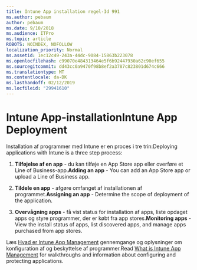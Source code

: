 ```yaml
---
title: Intune App installation regel-Id 991
ms.author: pebaum
author: pebaum
ms.date: 9/10/2018
ms.audience: ITPro
ms.topic: article
ROBOTS: NOINDEX, NOFOLLOW
localization_priority: Normal
ms.assetid: 1ec12c49-243a-44dc-9084-15863b223078
ms.openlocfilehash: c99070e484313464e5f6b92447930a62c90ef655
ms.sourcegitcommit: dd43cc0a9470f98b8ef2a3787c823801d674c666
ms.translationtype: MT
ms.contentlocale: da-DK
ms.lasthandoff: 02/12/2019
ms.locfileid: "29941610"
---
```

# <a name="intune-app-deployment"></a><span data-ttu-id="eaa69-102">Intune App-installation</span><span class="sxs-lookup"><span data-stu-id="eaa69-102">Intune App Deployment</span></span>

<span data-ttu-id="eaa69-103">Installation af programmer med Intune er en proces i tre trin:</span><span class="sxs-lookup"><span data-stu-id="eaa69-103">Deploying applications with Intune is a three step process:</span></span>
  
1. <span data-ttu-id="eaa69-104">**Tilføjelse af en app** - du kan tilføje en App Store app eller overføre et Line of Business-app.</span><span class="sxs-lookup"><span data-stu-id="eaa69-104">**Adding an app** - You can add an App Store app or upload a Line of Business app.</span></span> 
    
2. <span data-ttu-id="eaa69-105">**Tildele en app** - afgøre omfanget af installationen af programmet.</span><span class="sxs-lookup"><span data-stu-id="eaa69-105">**Assigning an app** - Determine the scope of deployment of the application.</span></span> 
    
3. <span data-ttu-id="eaa69-106">**Overvågning apps** - få vist status for installation af apps, liste opdaget apps og styre programmer, der er købt fra app stores.</span><span class="sxs-lookup"><span data-stu-id="eaa69-106">**Monitoring apps** - View the install status of apps, list discovered apps, and manage apps purchased from app stores.</span></span> 
    
<span data-ttu-id="eaa69-107">Læs [Hvad er Intune App Management](https://docs.microsoft.com/intune/app-management) gennemgange og oplysninger om konfiguration af og beskyttelse af programmer.</span><span class="sxs-lookup"><span data-stu-id="eaa69-107">Read [What is Intune App Management](https://docs.microsoft.com/intune/app-management) for walkthroughs and information about configuring and protecting applications.</span></span> 
  

